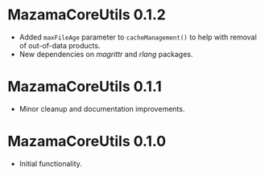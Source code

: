 # MazamaCoreUtils 0.1.2

 * Added `maxFileAge` parameter to `cacheManagement()` to help with removal of
 out-of-data products.
 * New dependencies on *magrittr* and *rlang* packages.
 
# MazamaCoreUtils 0.1.1

 * Minor cleanup and documentation improvements.
 
# MazamaCoreUtils 0.1.0

 * Initial functionality.
